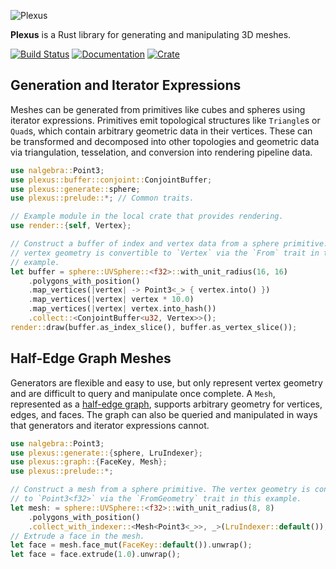 ![Plexus](https://raw.githubusercontent.com/olson-sean-k/plexus/master/doc/plexus.png)

**Plexus** is a Rust library for generating and manipulating 3D meshes.

[![Build Status](https://travis-ci.org/olson-sean-k/plexus.svg?branch=master)](https://travis-ci.org/olson-sean-k/plexus)
[![Documentation](https://docs.rs/plexus/badge.svg)](https://docs.rs/plexus)
[![Crate](https://img.shields.io/crates/v/plexus.svg)](https://crates.io/crates/plexus)

## Generation and Iterator Expressions

Meshes can be generated from primitives like cubes and spheres using iterator
expressions. Primitives emit topological structures like `Triangle`s or
`Quad`s, which contain arbitrary geometric data in their vertices. These can be
transformed and decomposed into other topologies and geometric data via
triangulation, tesselation, and conversion into rendering pipeline data.

```rust
use nalgebra::Point3;
use plexus::buffer::conjoint::ConjointBuffer;
use plexus::generate::sphere;
use plexus::prelude::*; // Common traits.

// Example module in the local crate that provides rendering.
use render::{self, Vertex};

// Construct a buffer of index and vertex data from a sphere primitive. The
// vertex geometry is convertible to `Vertex` via the `From` trait in this
// example.
let buffer = sphere::UVSphere::<f32>::with_unit_radius(16, 16)
    .polygons_with_position()
    .map_vertices(|vertex| -> Point3<_> { vertex.into() })
    .map_vertices(|vertex| vertex * 10.0)
    .map_vertices(|vertex| vertex.into_hash())
    .collect::<ConjointBuffer<u32, Vertex>>();
render::draw(buffer.as_index_slice(), buffer.as_vertex_slice());
```

## Half-Edge Graph Meshes

Generators are flexible and easy to use, but only represent vertex geometry and
are difficult to query and manipulate once complete. A `Mesh`, represented as a
[half-edge graph](https://en.wikipedia.org/wiki/doubly_connected_edge_list),
supports arbitrary geometry for vertices, edges, and faces. The graph can also
be queried and manipulated in ways that generators and iterator expressions
cannot.

```rust
use nalgebra::Point3;
use plexus::generate::{sphere, LruIndexer};
use plexus::graph::{FaceKey, Mesh};
use plexus::prelude::*;

// Construct a mesh from a sphere primitive. The vertex geometry is convertible
// to `Point3<f32>` via the `FromGeometry` trait in this example.
let mesh: = sphere::UVSphere::<f32>::with_unit_radius(8, 8)
    .polygons_with_position()
    .collect_with_indexer::<Mesh<Point3<_>>, _>(LruIndexer::default());
// Extrude a face in the mesh.
let face = mesh.face_mut(FaceKey::default()).unwrap();
let face = face.extrude(1.0).unwrap();
```

